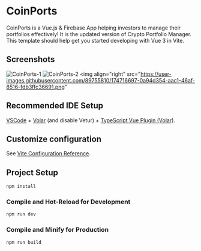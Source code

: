 # CoinPorts

CoinPorts is a Vue.js & Firebase App helping investors to manage their portfolios effectively! It is the updated version of Crypto Portfolio Manager. This template should help get you started developing with Vue 3 in Vite.

## Screenshots
![CoinPorts-1](https://user-images.githubusercontent.com/89755810/174716688-5d6a9829-3a68-4b64-891f-f63e6e143803.png)
![CoinPorts-2](https://user-images.githubusercontent.com/89755810/174716697-0a94d354-aac1-46af-8516-fdb3ffc36691.png)
<img align="right" src="https://user-images.githubusercontent.com/89755810/174716697-0a94d354-aac1-46af-8516-fdb3ffc36691.png"

## Recommended IDE Setup

[VSCode](https://code.visualstudio.com/) + [Volar](https://marketplace.visualstudio.com/items?itemName=Vue.volar) (and disable Vetur) + [TypeScript Vue Plugin (Volar)](https://marketplace.visualstudio.com/items?itemName=Vue.vscode-typescript-vue-plugin).

## Customize configuration

See [Vite Configuration Reference](https://vitejs.dev/config/).

## Project Setup

```sh
npm install
```

### Compile and Hot-Reload for Development

```sh
npm run dev
```

### Compile and Minify for Production

```sh
npm run build
```
